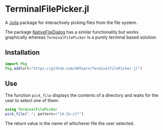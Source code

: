 # TerminalFilePicker.jl
A [Julia](http://julialang.org) package for interactively picking files from
the file system.

The package [NativeFileDialog](https://github.com/JuliaGraphics/NativeFileDialog.jl)
has a similar functionality but works graphically whereas `TerminalFilePicker`
is a purely terminal based solution.


## Installation
```julia
import Pkg
Pkg.add(url="https://github.com/GHTaarn/TerminalFilePicker.jl")
```

## Use

The function `pick_file` displays the contents of a directory and waits
for the user to select one of them:

```julia
using TerminalFilePicker
pick_file("."; pattern=r"[A-Za-z]*")
```

The return value is the name of whichever file the user selected.

